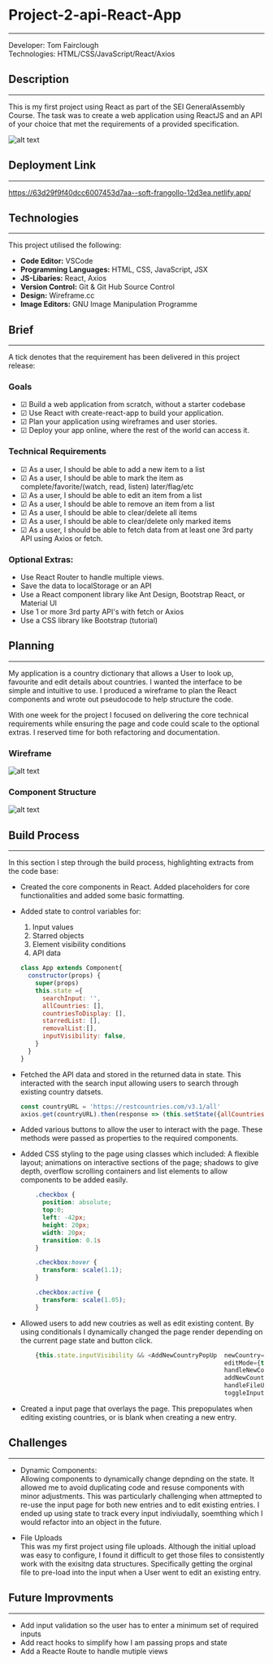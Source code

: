 # Project-2-api-React-App
---

Developer: Tom Fairclough <br>
Technologies: HTML/CSS/JavaScript/React/Axios

## Description
- - -

This is my first project using React as part of the SEI GeneralAssembly Course. The task was to create a web application using ReactJS and an API of your choice that met the requirements of a provided specification.

![alt text](./src/Images/front_page.png)

## Deployment Link
- - - 

https://63d29f9f40dcc6007453d7aa--soft-frangollo-12d3ea.netlify.app/

## Technologies
- - -
This project utilised the following:
- **Code Editor:** VSCode
- **Programming Languages:** HTML, CSS, JavaScript, JSX
- **JS-Libaries:** React, Axios
- **Version Control:** Git & Git Hub Source Control
- **Design:** Wireframe.cc
- **Image Editors:** GNU Image Manipulation Programme

## Brief
- - - 

A tick denotes that the requirement has been delivered in this project release: 
### Goals
- &#x2611; Build a web application from scratch, without a starter codebase
- &#x2611; Use React with create-react-app to build your application.
- &#x2611; Plan your application using wireframes and user stories.
- &#x2611; Deploy your app online, where the rest of the world can access it.

### Technical Requirements
- &#x2611; As a user, I should be able to add a new item to a list
- &#x2611; As a user, I should be able to mark the item as complete/favorite/(watch, read, listen) later/flag/etc
- &#x2611; As a user, I should be able to edit an item from a list
- &#x2611; As a user, I should be able to remove an item from a list
- &#x2611; As a user, I should be able to clear/delete all items
- &#x2611; As a user, I should be able to clear/delete only marked items
- &#x2611; As a user, I should be able to fetch data from at least one 3rd party API using Axios or fetch.

### Optional Extras: 
- Use React Router to handle multiple views.
- Save the data to localStorage or an API
- Use a React component library like Ant Design, Bootstrap React, or Material UI
- Use 1 or more 3rd party API's with fetch or Axios
- Use a CSS library like Bootstrap (tutorial)


## Planning
- - -

My application is a country dictionary that allows a User to look up, favourite and edit details about countries. I wanted the interface to be simple and intuitive to use. I produced a wireframe to plan the React components and wrote out pseudocode to help structure the code. 

With one week for the project I focused on delivering the core technical requirements while ensuring the page and code could scale to the optional extras. I reserved time for both refactoring and documentation.

### Wireframe

![alt text](./src/Images/wireframe.png)

### Component Structure 

![alt text](./src/Images/component_structure.png)

##  Build Process

- - -
In this section I step through the build process, highlighting extracts from the code base:

- Created the core components in React. Added placeholders for core functionalities and added some basic formatting.

- Added state to control variables for: 
    1. Input values
    2. Starred objects
    3. Element visibility conditions
    4. API data

    ```JavaScript
    class App extends Component{
      constructor(props) {
        super(props)
        this.state ={
          searchInput: '',
          allCountries: [],
          countriesToDisplay: [],
          starredList: [],
          removalList:[],
          inputVisibility: false,
        }
      }
    }
    ```

- Fetched the API data and stored in the returned data in state. This interacted with the search input allowing users to search through existing country datsets. 

    ```JavaScript
    const countryURL = 'https://restcountries.com/v3.1/all'
    axios.get(countryURL).then(response => (this.setState({allCountries: response.data, countriesToDisplay: response.data})))
    ```

- Added various buttons to allow the user to interact with the page. These methods were passed as properties to the required components.

- Added CSS styling to the page using classes which included: A flexible layout; animations on interactive sections of the page; shadows to give depth, overflow scrolling containers and list elements to allow components to be added easily. 

    ```CSS
        .checkbox {
          position: absolute;
          top:0;
          left: -42px; 
          height: 20px;
          width: 20px;
          transition: 0.1s
        }

        .checkbox:hover {
          transform: scale(1.1);
        }

        .checkbox:active {
          transform: scale(1.05);
        }
    ```

- Allowed users to add new coutries as well as edit existing content. By using conditionals I dynamically changed the page render depending on the current page state and button click.
    ```JavaScript
        {this.state.inputVisibility && <AddNewCountryPopUp  newCountry={prepopulateInput}
                                                            editMode={this.state.editMode}
                                                            handleNewCountryInput={this.handleNewCountryInput}           
                                                            addNewCountrySubmit={this.inputPageSubmitClick}
                                                            handleFileUpload={this.handleFileUpload}
                                                            toggleInputFieldOff={this.toggleInputFieldOff}/>}
    ```

- Created a input page that overlays the page. This prepopulates when editing existing countries, or is blank when creating a new entry. 


## Challenges
- - -

- Dynamic Components: <br>
  Allowing components to dynamically change depnding on the state. It allowed me to avoid duplicating code and resuse components with minor adjustments. This was particularly challenging when attmepted to re-use the input page for both new entries and to edit existing entries. I ended up using state to track every input indiviudally, soemthing which I would refactor into an object in the future. 

- File Uploads <br>
  This was my first project using file uploads. Although the initial upload was easy to configure, I found it difficult to get those files to consistently work with the exisitng data structures. Specifically getting the orginal file to pre-load into the input when a User went to edit an existing entry.  


##  Future Improvments
- - -

- Add input validation so the user has to enter a minimum set of required inputs
- Add react hooks to simplify how I am passing props and state
- Add a Reacte Route to handle mutiple views